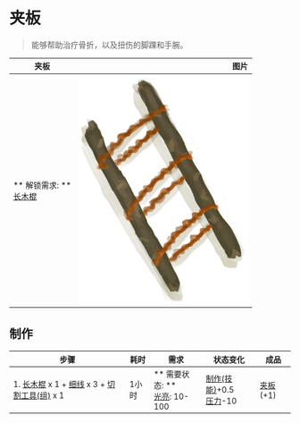 # 夹板  
> 能够帮助治疗骨折，以及扭伤的脚踝和手腕。  
  
  夹板  |   图片   
 ----  |  ----:   
 ** 解锁需求: **<br>[长木棍](StickLong.md)  |  ![](Sprite/Splint.png)   
  
## 制作  
步骤  |  耗时  |  需求  |  状态变化  |  成品  
----  |  ----  |  ----  |  ----  |  ----  
1. [长木棍](StickLong.md) x 1 + [细线](CordFiber.md) x 3 + [切割工具(组)](GpTag_Cutter.md) x 1  |  1小时  |  ** 需要状态: **<br>[光亮](Light.md): 10-100  |  [制作(技能)](Skill_Crafting.md)+0.5<br>[压力](Stress.md)-10  |  [夹板](Splint.md)(+1)  
